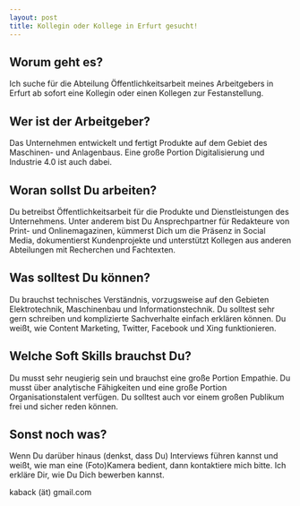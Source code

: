 ```yaml
---
layout: post
title: Kollegin oder Kollege in Erfurt gesucht!
---
```


## Worum geht es?
Ich suche für die Abteilung Öffentlichkeitsarbeit meines Arbeitgebers in Erfurt ab sofort eine Kollegin oder einen Kollegen zur Festanstellung.


## Wer ist der Arbeitgeber?
Das Unternehmen entwickelt und fertigt Produkte auf dem Gebiet des Maschinen- und Anlagenbaus. Eine große Portion Digitalisierung und Industrie 4.0 ist auch dabei.
## Woran sollst Du arbeiten?
Du betreibst Öffentlichkeitsarbeit für die Produkte und Dienstleistungen des Unternehmens. Unter anderem bist Du Ansprechpartner für Redakteure von Print- und Onlinemagazinen, kümmerst Dich um die Präsenz in Social Media, dokumentierst Kundenprojekte und unterstützt Kollegen aus anderen Abteilungen mit Recherchen und Fachtexten.
## Was solltest Du können?
Du brauchst technisches Verständnis, vorzugsweise auf den Gebieten Elektrotechnik, Maschinenbau und Informationstechnik. Du solltest sehr gern schreiben und komplizierte Sachverhalte einfach erklären können. Du weißt, wie Content Marketing, Twitter, Facebook und Xing funktionieren. 
## Welche Soft Skills brauchst Du?
Du musst sehr neugierig sein und brauchst eine große Portion Empathie. Du musst über analytische Fähigkeiten und eine große Portion Organisationstalent verfügen. Du solltest auch vor einem großen Publikum frei und sicher reden können.
## Sonst noch was?
Wenn Du darüber hinaus (denkst, dass Du) Interviews führen kannst und weißt, wie man eine (Foto)Kamera bedient, dann kontaktiere mich bitte. Ich erkläre Dir, wie Du Dich bewerben kannst.

kaback (ät) gmail.com


